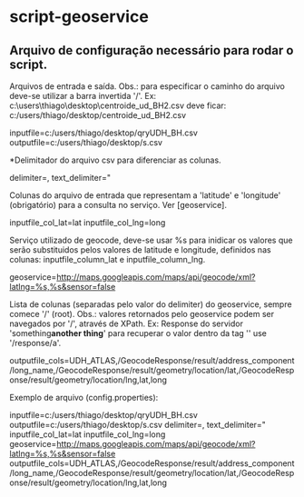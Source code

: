 script-geoservice
=================

Arquivo de configuração necessário para rodar o script.
-----------------------------------------------------------


Arquivos de entrada e saída.
Obs.: para especificar o caminho do arquivo deve-se utilizar a barra invertida '/'. 
Ex: c:\users\thiago\desktop\centroide_ud_BH2.csv deve ficar: c:/users/thiago/desktop/centroide_ud_BH2.csv


inputfile=c:/users/thiago/desktop/qryUDH_BH.csv
outputfile=c:/users/thiago/desktop/s.csv


*Delimitador do arquivo csv para diferenciar as colunas.

delimiter=,
text_delimiter=\"


Colunas do arquivo de entrada que representam a 'latitude' e 'longitude' (obrigatório) 
para a consulta no serviço. Ver [geoservice].

inputfile_col_lat=lat
inputfile_col_lng=long


Serviço utilizado de geocode, deve-se usar %s para inidicar os valores que serão substituidos 
pelos valores de latitude e longitude, definidos nas colunas: inputfile_column_lat e inputfile_column_lng.

geoservice=http://maps.googleapis.com/maps/api/geocode/xml?latlng=%s,%s&sensor=false


Lista de colunas (separadas pelo valor do delimiter) do geoservice, sempre comece '/' (root).
Obs.: valores retornados pelo geoservice podem ser navegados por '/', através de XPath.
Ex: Response do servidor '<response><a>something</a><b>another thing</b><response>' para recuperar o valor dentro da tag '<a>' use '/response/a'.

outputfile_cols=UDH_ATLAS,/GeocodeResponse/result/address_component/long_name,/GeocodeResponse/result/geometry/location/lat,/GeocodeResponse/result/geometry/location/lng,lat,long






Exemplo de arquivo (config.properties):


inputfile=c:/users/thiago/desktop/qryUDH_BH.csv
outputfile=c:/users/thiago/desktop/s.csv
delimiter=,
text_delimiter=\"
inputfile_col_lat=lat
inputfile_col_lng=long
geoservice=http://maps.googleapis.com/maps/api/geocode/xml?latlng=%s,%s&sensor=false
outputfile_cols=UDH_ATLAS,/GeocodeResponse/result/address_component/long_name,/GeocodeResponse/result/geometry/location/lat,/GeocodeResponse/result/geometry/location/lng,lat,long

